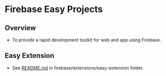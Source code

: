 # Firebase Easy Projects


## Overview

- To provide a rapid development toolkit for web and app using Firebase.



## Easy Extension

- See [README.md](/firebase/extensions/easy-extension/CHANGELOG.md) in firebase/extensions/easy-extension folder.